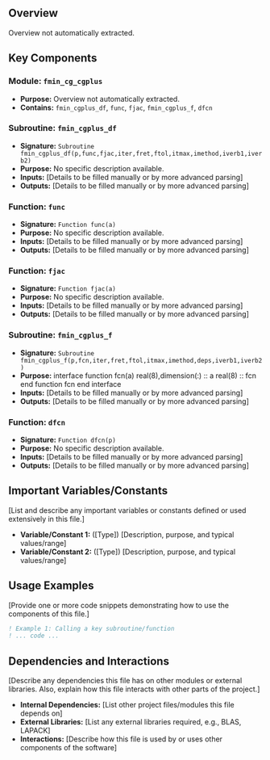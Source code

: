 ## Overview

Overview not automatically extracted.

## Key Components

### Module: `fmin_cg_cgplus`
- **Purpose:** Overview not automatically extracted.
- **Contains:** `fmin_cgplus_df`, `func`, `fjac`, `fmin_cgplus_f`, `dfcn`

### Subroutine: `fmin_cgplus_df`
- **Signature:** `Subroutine fmin_cgplus_df(p,func,fjac,iter,fret,ftol,itmax,imethod,iverb1,iverb2)`
- **Purpose:** No specific description available.
- **Inputs:** [Details to be filled manually or by more advanced parsing]
- **Outputs:** [Details to be filled manually or by more advanced parsing]

### Function: `func`
- **Signature:** `Function func(a)`
- **Purpose:** No specific description available.
- **Inputs:** [Details to be filled manually or by more advanced parsing]
- **Outputs:** [Details to be filled manually or by more advanced parsing]

### Function: `fjac`
- **Signature:** `Function fjac(a)`
- **Purpose:** No specific description available.
- **Inputs:** [Details to be filled manually or by more advanced parsing]
- **Outputs:** [Details to be filled manually or by more advanced parsing]

### Subroutine: `fmin_cgplus_f`
- **Signature:** `Subroutine fmin_cgplus_f(p,fcn,iter,fret,ftol,itmax,imethod,deps,iverb1,iverb2)`
- **Purpose:** interface
  function fcn(a)
  real(8),dimension(:)          ::  a
  real(8)                       ::  fcn
  end function fcn
  end interface
- **Inputs:** [Details to be filled manually or by more advanced parsing]
- **Outputs:** [Details to be filled manually or by more advanced parsing]

### Function: `dfcn`
- **Signature:** `Function dfcn(p)`
- **Purpose:** No specific description available.
- **Inputs:** [Details to be filled manually or by more advanced parsing]
- **Outputs:** [Details to be filled manually or by more advanced parsing]

## Important Variables/Constants

[List and describe any important variables or constants defined or used extensively in this file.]

- **Variable/Constant 1:** ([Type]) [Description, purpose, and typical values/range]
- **Variable/Constant 2:** ([Type]) [Description, purpose, and typical values/range]

## Usage Examples

[Provide one or more code snippets demonstrating how to use the components of this file.]

```fortran
! Example 1: Calling a key subroutine/function
! ... code ...
```

## Dependencies and Interactions

[Describe any dependencies this file has on other modules or external libraries. Also, explain how this file interacts with other parts of the project.]

- **Internal Dependencies:** [List other project files/modules this file depends on]
- **External Libraries:** [List any external libraries required, e.g., BLAS, LAPACK]
- **Interactions:** [Describe how this file is used by or uses other components of the software]
